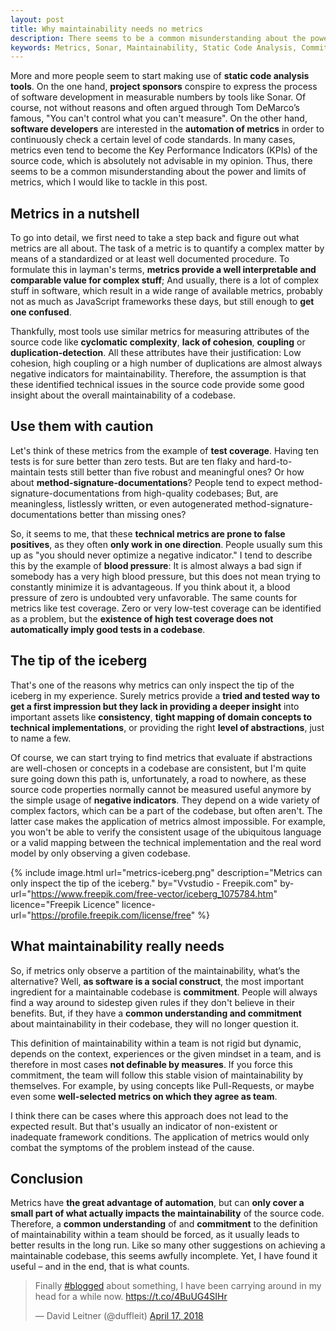```yaml
---
layout: post
title: Why maintainability needs no metrics
description: There seems to be a common misunderstanding about the power and limits of metrics, which I would like to tackle in this post.
keywords: Metrics, Sonar, Maintainability, Static Code Analysis, Commitment, Cyclomatic Complexity, Lack of Cohesion, LCOM
---
```


More and more people seem to start making use of __static code analysis tools__. On the one hand, __project sponsors__ conspire to express the process of software development in measurable numbers by tools like Sonar. Of course, not without reasons and often argued through Tom DeMarco’s famous, "You can't control what you can't measure". On the other hand, __software developers__ are interested in the __automation of metrics__ in order to continuously check a certain level of code standards. In many cases, metrics even tend to become the Key Performance Indicators (KPIs) of the source code, which is absolutely not advisable in my opinion. Thus, there seems to be a common misunderstanding about the power and limits of metrics, which I would like to tackle in this post.

## Metrics in a nutshell
To go into detail, we first need to take a step back and figure out what metrics are all about. The task of a metric is to quantify a complex matter by means of a standardized or at least well documented procedure. To formulate this in layman's terms, __metrics provide a well interpretable and comparable value for complex stuff__; And usually, there is a lot of complex stuff in software, which result in a wide range of available metrics, probably not as much as JavaScript frameworks these days, but still enough to __get one confused__.

Thankfully, most tools use similar metrics for measuring attributes of the source code like __cyclomatic complexity__, __lack of cohesion__, __coupling__ or __duplication-detection__. All these attributes have their justification: Low cohesion, high coupling or a high number of duplications are almost always negative indicators for maintainability. Therefore, the assumption is that these identified technical issues in the source code provide some good insight about the overall maintainability of a codebase.

## Use them with caution
Let's think of these metrics from the example of __test coverage__. Having ten tests is for sure better than zero tests. But are ten flaky and hard-to-maintain tests still better than five robust and meaningful ones? Or how about __method-signature-documentations__? People tend to expect method-signature-documentations from high-quality codebases; But, are meaningless, listlessly written, or even autogenerated method-signature-documentations better than missing ones?

So, it seems to me, that these __technical metrics are prone to false positives__, as they often __only work in one direction__. People usually sum this up as "you should never optimize a negative indicator." I tend to describe this by the example of __blood pressure__: It is almost always a bad sign if somebody has a very high blood pressure, but this does not mean trying to constantly minimize it is advantageous. If you think about it, a blood pressure of zero is undoubted very unfavorable. The same counts for metrics like test coverage. Zero or very low-test coverage can be identified as a problem, but the __existence of high test coverage does not automatically imply good tests in a codebase__.

## The tip of the iceberg
That's one of the reasons why metrics can only inspect the tip of the iceberg in my experience. Surely metrics provide a __tried and tested way to get a first impression but they lack in providing a deeper insight__ into important assets like __consistency__, __tight mapping of domain concepts to technical implementations__, or providing the right __level of abstractions__, just to name a few.

Of course, we can start trying to find metrics that evaluate if abstractions are well-chosen or concepts in a codebase are consistent, but I'm quite sure going down this path is, unfortunately, a road to nowhere, as these source code properties normally cannot be measured useful anymore by the simple usage of __negative indicators__. They depend on a wide variety of complex factors, which can be a part of the codebase, but often aren't. The latter case makes the application of metrics almost impossible. For example, you won't be able to verify the consistent usage of the ubiquitous language or a valid mapping between the technical implementation and the real word model by only observing a given codebase.

{% include image.html url="metrics-iceberg.png" description="Metrics can only inspect the tip of the iceberg." by="Vvstudio - Freepik.com" by-url="https://www.freepik.com/free-vector/iceberg_1075784.htm" licence="Freepik Licence" licence-url="https://profile.freepik.com/license/free" %}

## What maintainability really needs
So, if metrics only observe a partition of the maintainability, what’s the alternative? Well, __as software is a social construct__, the most important ingredient for a maintainable codebase is __commitment__. People will always find a way around to sidestep given rules if they don't believe in their benefits. But, if they have a __common understanding and commitment__ about maintainability in their codebase, they will no longer question it.

This definition of maintainability within a team is not rigid but dynamic, depends on the context, experiences or the given mindset in a team, and is therefore in most cases __not definable by measures__. If you force this commitment, the team will follow this stable vision of maintainability by themselves. For example, by using concepts like Pull-Requests, or maybe even some __well-selected metrics on which they agree as team__.

I think there can be cases where this approach does not lead to the expected result. But that's usually an indicator of non-existent or inadequate framework conditions. The application of metrics would only combat the symptoms of the problem instead of the cause.

## Conclusion
Metrics have __the great advantage of automation__, but can __only cover a small part of what actually impacts the maintainability__ of the source code. Therefore, a __common understanding__ of and __commitment__ to the definition of maintainability within a team should be forced, as it usually leads to better results in the long run. Like so many other suggestions on achieving a maintainable codebase, this seems awfully incomplete. Yet, I have found it useful – and in the end, that is what counts.

<div class="article-tweet">
<blockquote class="twitter-tweet" data-lang="en"><p lang="en" dir="ltr">Finally <a href="https://twitter.com/hashtag/blogged?src=hash&amp;ref_src=twsrc%5Etfw">#blogged</a> about something, I have been carrying around in my head for a while now. <a href="https://t.co/4BuUG4SIHr">https://t.co/4BuUG4SIHr</a></p>&mdash; David Leitner (@duffleit) <a href="https://twitter.com/duffleit/status/986110165245136896?ref_src=twsrc%5Etfw">April 17, 2018</a></blockquote>
<script async src="https://platform.twitter.com/widgets.js" charset="utf-8"></script>
</div>
